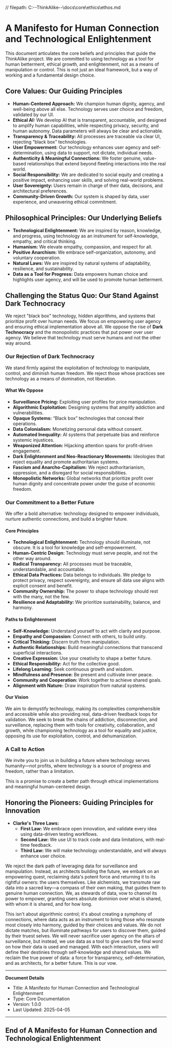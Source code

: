 // filepath: C:\--ThinkAlike--\docs\core\ethics\ethos.md
<!-- ethos.md -->
# A Manifesto for Human Connection and Technological Enlightenment

This document articulates the core beliefs and principles that guide the ThinkAlike project. We are committed to using technology as a tool for human betterment, ethical growth, and enlightenment, not as a means of manipulation or control. This is not just an ideal framework, but a way of working and a fundamental design choice.

## Core Values: Our Guiding Principles

*   **Human-Centered Approach:** We champion human dignity, agency, and well-being above all else. Technology serves user choice and freedom, validated by our UI.
*   **Ethical AI:** We develop AI that is transparent, accountable, and designed to amplify human capabilities, while respecting privacy, security, and human autonomy. Data parameters will always be clear and actionable.
*   **Transparency & Traceability:** All processes are traceable via clear UI, rejecting “black box” technologies.
*   **User Empowerment:** Our technology enhances user agency and self-determination, using data to support, not dictate, individual needs.
*   **Authenticity & Meaningful Connections:** We foster genuine, value-based relationships that extend beyond fleeting interactions into the real world.
*   **Social Responsibility:** We are dedicated to social equity and creating a positive impact, enhancing user skills, and solving real-world problems.
*   **User Sovereignty:** Users remain in charge of their data, decisions, and architectural preferences.
*   **Community-Driven Growth:** Our system is shaped by data, user experience, and unwavering ethical commitment.

## Philosophical Principles: Our Underlying Beliefs

*   **Technological Enlightenment:** We are inspired by reason, knowledge, and progress, using technology as an instrument for self-knowledge, empathy, and critical thinking.
*   **Humanism:** We elevate empathy, compassion, and respect for all.
*   **Positive Anarchism:** We embrace self-organization, autonomy, and voluntary cooperation.
*   **Natural Laws:** We are inspired by natural systems of adaptability, resilience, and sustainability.
*   **Data as a Tool for Progress:** Data empowers human choice and highlights user agency, and will be used to promote human betterment.

## Challenging the Status Quo: Our Stand Against Dark Technocracy

We reject "black box" technology, hidden algorithms, and systems that prioritize profit over human needs. We focus on empowering user agency and ensuring ethical implementation above all. We oppose the rise of **Dark Technocracy** and the monopolistic practices that put power over user agency. We believe that technology must serve humans and not the other way around.

### Our Rejection of Dark Technocracy

We stand firmly against the exploitation of technology to manipulate, control, and diminish human freedom. We reject those whose practices see technology as a means of domination, not liberation.

#### What We Oppose

*   **Surveillance Pricing:** Exploiting user profiles for price manipulation.
*   **Algorithmic Exploitation:** Designing systems that amplify addiction and vulnerabilities.
*   **Opaque Systems:** “Black box” technologies that conceal their operations.
*   **Data Colonialism:** Monetizing personal data without consent.
*   **Automated Inequality:** AI systems that perpetuate bias and reinforce systemic injustices.
*   **Weaponized Attention:** Hijacking attention spans for profit-driven engagement.
*   **Dark Enlightenment and Neo-Reactionary Movements:** Ideologies that reject equality and promote authoritarian systems.
*   **Fascism and Anarcho-Capitalism:** We reject authoritarianism, oppression, and a disregard for social responsibilities.
*   **Monopolistic Networks:** Global networks that prioritize profit over human dignity and concentrate power under the guise of economic freedom.

### Our Commitment to a Better Future

We offer a bold alternative: technology designed to empower individuals, nurture authentic connections, and build a brighter future.

#### Core Principles

*   **Technological Enlightenment:** Technology should illuminate, not obscure. It is a tool for knowledge and self-empowerment.
*   **Human-Centric Design:** Technology must serve people, and not the other way around.
*   **Radical Transparency:** All processes must be traceable, understandable, and accountable.
*   **Ethical Data Practices:** Data belongs to individuals. We pledge to protect privacy, respect sovereignty, and ensure all data use aligns with explicit consent and benefit.
*   **Community Ownership:** The power to shape technology should rest with the many, not the few.
*   **Resilience and Adaptability:** We prioritize sustainability, balance, and harmony.

#### Paths to Enlightenment

*   **Self-Knowledge:** Understand yourself to act with clarity and purpose.
*   **Empathy and Compassion:** Connect with others, to build unity.
*   **Critical Thinking:** Discern truth from manipulation.
*   **Authentic Relationships:** Build meaningful connections that transcend superficial interactions.
*   **Creative Expression:** Use your creativity to shape a better future.
*   **Ethical Responsibility:** Act for the collective good.
*   **Lifelong Learning:** Seek continuous growth and wisdom.
*   **Mindfulness and Presence:** Be present and cultivate inner peace.
*   **Community and Cooperation:** Work together to achieve shared goals.
*   **Alignment with Nature:** Draw inspiration from natural systems.

#### Our Vision

We aim to demystify technology, making its complexities comprehensible and accessible while also providing real, data-driven feedback loops for validation. We seek to break the chains of addiction, disconnection, and surveillance, replacing them with tools for creativity, collaboration, and growth, while championing technology as a tool for equality and justice, opposing its use for exploitation, control, and dehumanization.

### A Call to Action

We invite you to join us in building a future where technology serves humanity—not profits, where technology is a source of progress and freedom, rather than a limitation.

This is a promise to create a better path through ethical implementations and meaningful human-centered design.

## Honoring the Pioneers: Guiding Principles for Innovation

*   **Clarke's Three Laws:**
    *   **First Law:** We embrace open innovation, and validate every idea using data-driven testing workflows.
    *   **Second Law:** We use UI to track code and data limitations, with real-time feedback.
    *   **Third Law:** We will make technology understandable, and will always enhance user choice.

We reject the dark path of leveraging data for surveillance and manipulation. Instead, as architects building the future, we embark on an empowering quest, reclaiming data's potent force and returning it to its rightful owners: the users themselves. Like alchemists, we transmute raw data into a sacred key—a compass of their own making, that guides them to genuine human connection. We, as stewards of data, vow to channel its power to empower, granting users absolute dominion over what is shared, with whom it is shared, and for how long.

This isn't about algorithmic control; it's about creating a symphony of connections, where data acts as an instrument to bring those who resonate most closely into harmony, guided by their choices and values. We do not dictate matches, but illuminate pathways for users to discover them, guided by their truest selves. We will never sacrifice user agency on the altars of surveillance, but instead, we use data as a tool to give users the final word on how their data is used and managed. With each interaction, users will define their destinies through self-knowledge and shared values. We reclaim the true power of data: a force for transparency, self-determination, and as architects, for a better future. This is our vow.

---
**Document Details**
- Title: A Manifesto for Human Connection and Technological Enlightenment
- Type: Core Documentation
- Version: 1.0.0
- Last Updated: 2025-04-05
---
End of A Manifesto for Human Connection and Technological Enlightenment
---


